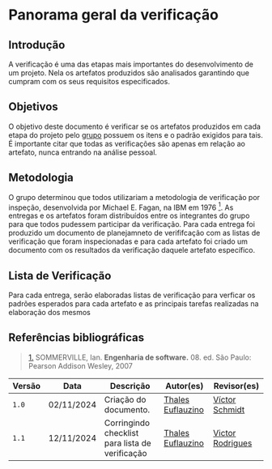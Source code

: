 # Panorama geral da verificação

## Introdução

A verificação é uma das etapas mais importantes do desenvolvimento de um projeto. Nela os artefatos produzidos são analisados garantindo que cumpram com os seus requisitos especificados.

## Objetivos

O objetivo deste documento é verificar se os artefatos produzidos em cada etapa do projeto pelo [grupo](https://github.com/Requisitos-de-Software/2024.2-TesouroDireto) possuem os itens e o padrão exigidos para tais. É importante citar que todas as verificações são apenas em relação ao artefato, nunca entrando na análise pessoal.

## Metodologia

O grupo determinou que todos utilizariam a metodologia de verificação por inspeção, desenvolvida por Michael E. Fagan, na IBM em 1976 <a id="anchor_1" href="#REF1"><sup>1</sup></a>. As entregas e os artefatos foram distribuídos entre os integrantes do grupo para que todos pudessem participar da verificação. Para cada entrega foi produzido um documento de planejamneto de verififcação com as listas de verificação que foram inspecionadas e para cada artefato foi criado um documento com os resultados da verificação daquele artefato específico.

## Lista de Verificação

Para cada entrega, serão elaboradas listas de verificação para verficar os padrões esperados para cada artefato e as principais tarefas realizadas na elaboração dos mesmos

## Referências bibliográficas
> <a id="REF1" href="#anchor_1">1.</a> SOMMERVILLE, Ian. **Engenharia de software.** 08. ed. São Paulo: Pearson Addison Wesley, 2007

| Versão | Data       | Descrição             | Autor(es)                                        | Revisor(es)                                      |
| ------ | ---------- | --------------------- | ------------------------------------------------ | ------------------------------------------------ |
| `1.0`  | 02/11/2024 | Criação do documento. | [Thales Euflauzino](https://github.com/thaleseuflauzino)      | [Víctor Schmidt](https://github.com/moonshinerd) |
| `1.1` | 12/11/2024  | Corringindo checklist para lista de verificação | [Thales Euflauzino](https://github.com/thaleseuflauzino) | [Victor Rodrigues](https://github.com/ViictorHugoo) |

